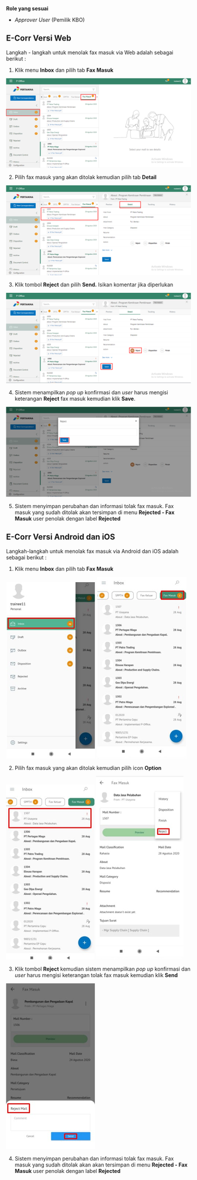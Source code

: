 **Role yang sesuai**

- *Approver User* (Pemilik KBO)

## **E-Corr Versi Web**

Langkah - langkah untuk menolak fax masuk via Web adalah sebagai berikut :

1. Klik menu **Inbox** dan pilih tab **Fax Masuk**

![gambar](FaxMasuk/FM_WEB/TolakFM01.png) 

2. Pilih fax masuk yang akan ditolak kemudian pilih tab **Detail**

![gambar](FaxMasuk/FM_WEB/TolakFM02.png) 


3. Klik tombol **Reject** dan pilih **Send.** Isikan komentar jika diperlukan

![gambar](FaxMasuk/FM_WEB/TolakFM03.png) 

4. Sistem menampilkan *pop up* konfirmasi dan *user* harus mengisi keterangan **Reject** fax masuk kemudian klik **Save**.

![gambar](FaxMasuk/FM_WEB/TolakFM04.png) 

5. Sistem menyimpan perubahan dan informasi tolak fax masuk. Fax masuk yang sudah ditolak akan tersimpan di menu **Rejected - Fax Masuk** user penolak dengan label **Rejected**


## **E-Corr Versi Android dan iOS**

Langkah-langkah untuk menolak fax masuk via Android dan iOS adalah sebagai berikut :

1. Klik menu **Inbox** dan pilih tab **Fax Masuk**

![gambar](FaxMasuk/FM_Android/TolakFM/A01.jpg) ![gambar](FaxMasuk/FM_Android/TolakFM/A02.jpg)

2. Pilih fax masuk yang akan ditolak kemudian pilih icon **Option**

![gambar](FaxMasuk/FM_Android/TolakFM/A03.jpg) ![gambar](FaxMasuk/FM_Android/TolakFM/A04.jpg)

3. Klik tombol **Reject** kemudian sistem menampilkan _pop up_ konfirmasi dan _user_ harus mengisi keterangan tolak fax masuk kemudian klik **Send**

![gambar](FaxMasuk/FM_Android/TolakFM/A05.jpg)

4. Sistem menyimpan perubahan dan informasi tolak fax masuk. Fax masuk yang sudah ditolak akan akan tersimpan di menu **Rejected - Fax Masuk** user penolak dengan label **Rejected**


